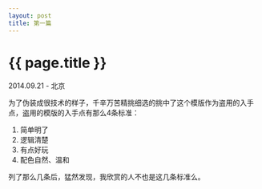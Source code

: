 ```yaml
---
layout: post
title: 第一篇
---
```


{{ page.title }}
================

<p class="meta"> 2014.09.21 - 北京</p>

为了伪装成很技术的样子，千辛万苦精挑细选的挑中了这个模版作为盗用的入手点，盗用的模版的入手点有那么4条标准：  
<ol>
   <li>简单明了</li>
   <li>逻辑清楚</li>
   <li>有点好玩</li>
   <li>配色自然、温和</li>

</ol>   
列了那么几条后，猛然发现，我欣赏的人不也是这几条标准么。


